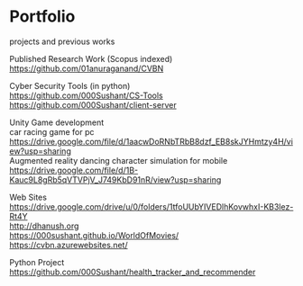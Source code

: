 # Portfolio
projects and previous works

Published Research Work (Scopus indexed)<br>
https://github.com/01anuraganand/CVBN<br>

Cyber Security Tools (in python)<br>
https://github.com/000Sushant/CS-Tools <br>
https://github.com/000Sushant/client-server

Unity Game development<br>
car racing game for pc<br>
https://drive.google.com/file/d/1aacwDoRNbTRbB8dzf_EB8skJYHmtzy4H/view?usp=sharing<br>
Augmented reality dancing character simulation for mobile<br>
https://drive.google.com/file/d/1B-Kauc9L8gRb5qVTVPjV_J749KbD91nR/view?usp=sharing

Web Sites<br>
https://drive.google.com/drive/u/0/folders/1tfoUUbYIVEDlhKovwhxI-KB3lez-Rt4Y <br>
http://dhanush.org <br>
https://000sushant.github.io/WorldOfMovies/ <br>
https://cvbn.azurewebsites.net/

Python Project<br>
https://github.com/000Sushant/health_tracker_and_recommender
